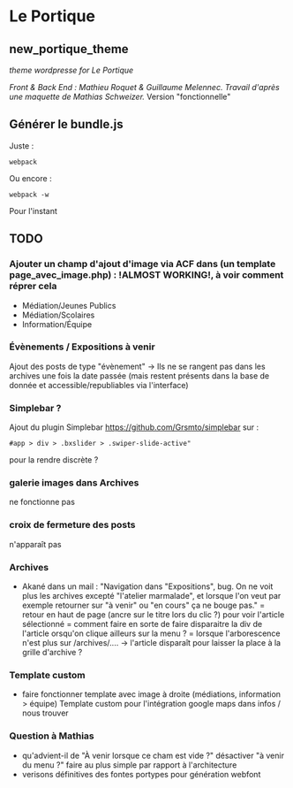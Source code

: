# Le Portique
## new_portique_theme
*theme wordpresse for Le Portique*

*Front & Back End : Mathieu Roquet & Guillaume Melennec.*
*Travail d'après une maquette de Mathias Schweizer.*
Version "fonctionnelle"

## Générer le bundle.js
Juste :
```
webpack
```
Ou encore :
```
webpack -w
```
Pour l'instant

## TODO
### Ajouter un champ d'ajout d'image via ACF dans (un template page_avec_image.php) : !ALMOST WORKING!, à voir comment réprer cela
  - Médiation/Jeunes Publics
  - Médiation/Scolaires
  - Information/Équipe

### Évènements / Expositions à venir
Ajout des posts de type "évènement" -> Ils ne se rangent pas dans les archives une fois la date passée (mais restent présents dans la base de donnée et accessible/republiables via l'interface)  

### Simplebar ?
Ajout du plugin Simplebar https://github.com/Grsmto/simplebar sur :
```
#app > div > .bxslider > .swiper-slide-active"
```
pour la rendre discrète ?

### galerie images dans Archives
ne fonctionne pas

### croix de fermeture des posts
n'apparaît pas

### Archives
- Akané dans un mail : "Navigation dans "Expositions", bug. On ne voit plus les archives excepté "l'atelier marmalade", et lorsque l'on veut par exemple retourner sur "à venir" ou "en cours" ça ne bouge pas."
= retour en haut de page (ancre sur le titre lors du clic ?) pour voir l'article sélectionné
= comment faire en sorte de faire disparaitre la div de l'article orsqu'on clique ailleurs sur la menu ?
= lorsque l'arborescence n'est plus sur /archives/.... -> l'article disparaît pour laisser la place à la grille d'archive ?

### Template custom
- faire fonctionner template avec image à droite (médiations, information > équipe)
Template custom pour l'intégration google maps dans infos / nous trouver

### Question à Mathias
- qu'advient-il de "À venir lorsque ce cham est vide ?" désactiver "à venir du menu ?"
faire au plus simple par rapport à l'architecture
- verisons définitives des fontes portypes pour génération webfont
